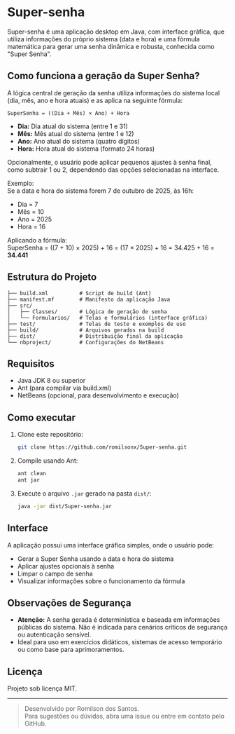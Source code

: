 # Super-senha

Super-senha é uma aplicação desktop em Java, com interface gráfica, que utiliza informações do próprio sistema (data e hora) e uma fórmula matemática para gerar uma senha dinâmica e robusta, conhecida como "Super Senha".

## Como funciona a geração da Super Senha?

A lógica central de geração da senha utiliza informações do sistema local (dia, mês, ano e hora atuais) e as aplica na seguinte fórmula:

```
SuperSenha = ((Dia + Mês) × Ano) + Hora
```

- **Dia:** Dia atual do sistema (entre 1 e 31)
- **Mês:** Mês atual do sistema (entre 1 e 12)
- **Ano:** Ano atual do sistema (quatro dígitos)
- **Hora:** Hora atual do sistema (formato 24 horas)

Opcionalmente, o usuário pode aplicar pequenos ajustes à senha final, como subtrair 1 ou 2, dependendo das opções selecionadas na interface.

Exemplo:  
Se a data e hora do sistema forem 7 de outubro de 2025, às 16h:
- Dia = 7
- Mês = 10
- Ano = 2025
- Hora = 16

Aplicando a fórmula:  
SuperSenha = ((7 + 10) × 2025) + 16 = (17 × 2025) + 16 = 34.425 + 16 = **34.441**

## Estrutura do Projeto

```
├── build.xml          # Script de build (Ant)
├── manifest.mf        # Manifesto da aplicação Java
├── src/
│   ├── Classes/       # Lógica de geração de senha
│   └── Formularios/   # Telas e formulários (interface gráfica)
├── test/              # Telas de teste e exemplos de uso
├── build/             # Arquivos gerados na build
├── dist/              # Distribuição final da aplicação
└── nbproject/         # Configurações do NetBeans
```

## Requisitos

- Java JDK 8 ou superior
- Ant (para compilar via build.xml)
- NetBeans (opcional, para desenvolvimento e execução)

## Como executar

1. Clone este repositório:
   ```sh
   git clone https://github.com/romilsonx/Super-senha.git
   ```
2. Compile usando Ant:
   ```sh
   ant clean
   ant jar
   ```
3. Execute o arquivo `.jar` gerado na pasta `dist/`:
   ```sh
   java -jar dist/Super-senha.jar
   ```

## Interface

A aplicação possui uma interface gráfica simples, onde o usuário pode:
- Gerar a Super Senha usando a data e hora do sistema
- Aplicar ajustes opcionais à senha
- Limpar o campo de senha
- Visualizar informações sobre o funcionamento da fórmula

## Observações de Segurança

- **Atenção:** A senha gerada é determinística e baseada em informações públicas do sistema. Não é indicada para cenários críticos de segurança ou autenticação sensível.
- Ideal para uso em exercícios didáticos, sistemas de acesso temporário ou como base para aprimoramentos.

## Licença

Projeto sob licença MIT.

---

> Desenvolvido por Romilson dos Santos.  
> Para sugestões ou dúvidas, abra uma issue ou entre em contato pelo GitHub.
